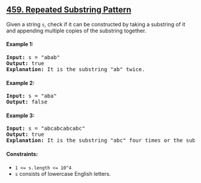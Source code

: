 ## [459. Repeated Substring Pattern](https://leetcode.com/problems/repeated-substring-pattern/)

Given a string `s`, check if it can be constructed by taking a substring of it and appending multiple copies of the substring together.

#### Example 1:

<pre>
<strong>Input:</strong> s = "abab"
<strong>Output:</strong> true
<strong>Explanation:</strong> It is the substring "ab" twice.
</pre>

#### Example 2:

<pre>
<strong>Input:</strong> s = "aba"
<strong>Output:</strong> false
</pre>

#### Example 3:

<pre>
<strong>Input:</strong> s = "abcabcabcabc"
<strong>Output:</strong> true
<strong>Explanation:</strong> It is the substring "abc" four times or the substring "abcabc" twice.
</pre>

#### Constraints:

-   `1 <= s.length <= 10^4`
-   `s` consists of lowercase English letters.
